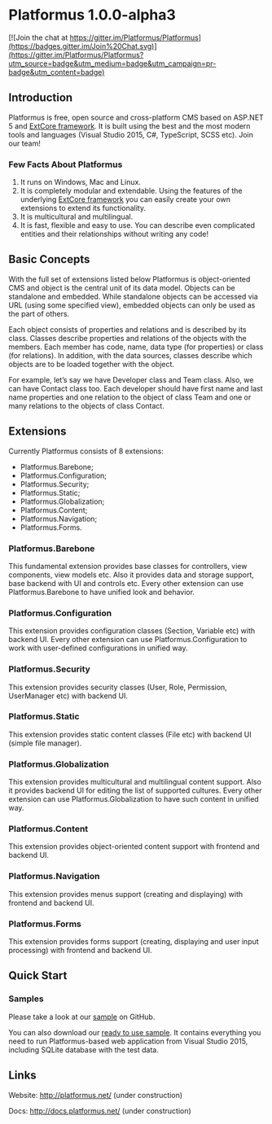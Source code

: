 ﻿# Platformus 1.0.0-alpha3

[![Join the chat at https://gitter.im/Platformus/Platformus](https://badges.gitter.im/Join%20Chat.svg)](https://gitter.im/Platformus/Platformus?utm_source=badge&utm_medium=badge&utm_campaign=pr-badge&utm_content=badge)

## Introduction

Platformus is free, open source and cross-platform CMS based on ASP.NET 5 and
[ExtCore framework](https://github.com/ExtCore/ExtCore). It is built using the best and the most
modern tools and languages (Visual Studio 2015, C#, TypeScript, SCSS etc). Join our team!

### Few Facts About Platformus

1. It runs on Windows, Mac and Linux.
2. It is completely modular and extendable. Using the features of the underlying
[ExtCore framework](https://github.com/ExtCore/ExtCore) you can easily create your own extensions
to extend its functionality.
3. It is multicultural and multilingual.
4. It is fast, flexible and easy to use. You can describe even complicated entities and their relationships
without writing any code!

## Basic Concepts

With the full set of extensions listed below Platformus is object-oriented CMS and object is the central unit
of its data model. Objects can be standalone and embedded. While standalone objects can be accessed via URL
(using some specified view), embedded objects can only be used as the part of others.

Each object consists of properties and relations and is described by its class. Classes describe properties and
relations of the objects with the members. Each member has code, name, data type (for properties) or class (for
relations). In addition, with the data sources, classes describe which objects are to be loaded together with
the object.

For example, let’s say we have Developer class and Team class. Also, we can have Contact class too. Each
developer should have first name and last name properties and one relation to the object of class Team and one
or many relations to the objects of class Contact.

## Extensions

Currently Platformus consists of 8 extensions:

*	Platformus.Barebone;
*	Platformus.Configuration;
*	Platformus.Security;
*	Platformus.Static;
*	Platformus.Globalization;
*	Platformus.Content;
*	Platformus.Navigation;
*	Platformus.Forms.

### Platformus.Barebone

This fundamental extension provides base classes for controllers, view components, view models etc. Also it
provides data and storage support, base backend with UI and controls etc. Every other extension can use
Platformus.Barebone to have unified look and behavior.

### Platformus.Configuration

This extension provides configuration classes (Section, Variable etc) with backend UI. Every other extension
can use Platformus.Configuration to work with user-defined configurations in unified way.

### Platformus.Security

This extension provides security classes (User, Role, Permission, UserManager etc) with backend UI.

### Platformus.Static

This extension provides static content classes (File etc) with backend UI (simple file manager).

### Platformus.Globalization

This extension provides multicultural and multilingual content support. Also it provides backend UI for
editing the list of supported cultures. Every other extension can use Platformus.Globalization to have
such content in unified way.

### Platformus.Content

This extension provides object-oriented content support with frontend and backend UI.

### Platformus.Navigation

This extension provides menus support (creating and displaying) with frontend and backend UI.

### Platformus.Forms

This extension provides forms support (creating, displaying and user input processing) with frontend and
backend UI.

## Quick Start

### Samples

Please take a look at our [sample](https://github.com/Platformus/Platformus-Sample) on GitHub.

You can also download our [ready to use sample](http://platformus.net/files/Platformus-Sample-1.0.0-alpha3.zip).
It contains everything you need to run Platformus-based web application from Visual Studio 2015, including SQLite
database with the test data.

## Links

Website: http://platformus.net/ (under construction)

Docs: http://docs.platformus.net/ (under construction)